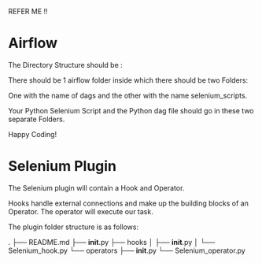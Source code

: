 REFER ME !!

# Airflow

The Directory Structure should be :

There should be 1 airflow folder inside which there should be two Folders:

One with the name of dags and the other with the name selenium_scripts.

Your Python Selenium Script and the Python dag file should go in these two separate Folders.

Happy Coding!

# Selenium Plugin

The Selenium plugin will contain a Hook and Operator.

Hooks handle external connections and make up the building blocks of an Operator. The operator will execute our task. 

The plugin folder structure is as follows:

.
├── README.md
├── __init__.py
├── hooks
│ ├── __init__.py
│ └── Selenium_hook.py
└── operators
├── __init__.py
└── Selenium_operator.py

